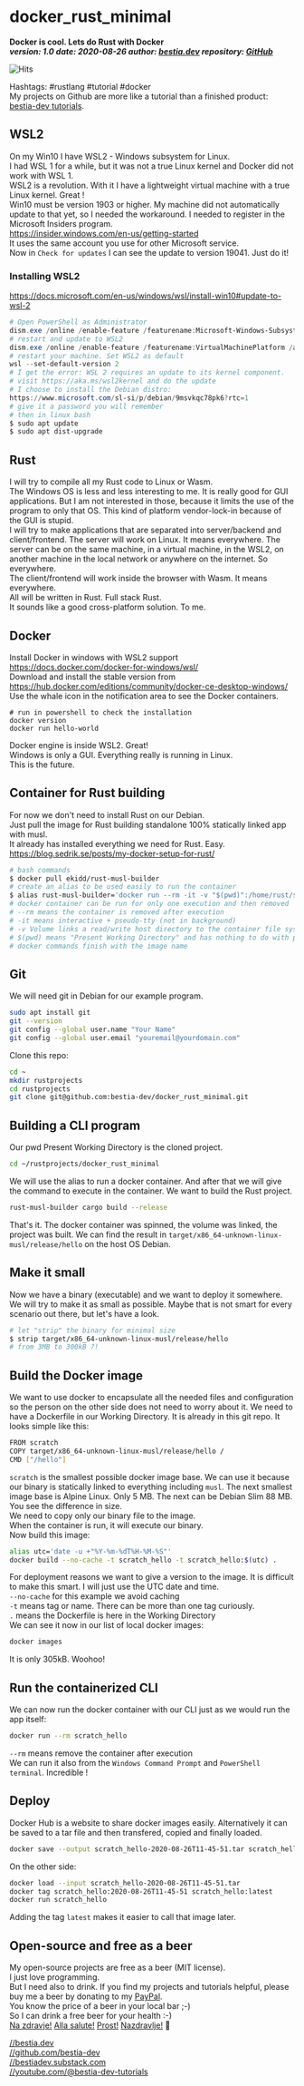 # docker_rust_minimal

**Docker is cool. Lets do Rust with Docker**  
***version: 1.0  date: 2020-08-26 author: [bestia.dev](https://bestia.dev) repository: [GitHub](https://github.com/bestia-dev/docker_rust_minimal)***  

![Hits](https://bestia.dev/webpage_hit_counter/get_svg_image/517782432.svg)

Hashtags: #rustlang #tutorial #docker  
My projects on Github are more like a tutorial than a finished product: [bestia-dev tutorials](https://github.com/bestia-dev/tutorials_rust_wasm).

## WSL2

On my Win10 I have WSL2 - Windows subsystem for Linux.  
I had WSL 1 for a while, but it was not a true Linux kernel and Docker did not work with WSL 1.  
WSL2 is a revolution. With it I have a lightweight virtual machine with a true Linux kernel. Great !  
Win10 must be version 1903 or higher. My machine did not automatically update to that yet, so I needed the workaround.
I needed to register in the Microsoft Insiders program.  
<https://insider.windows.com/en-us/getting-started>  
It uses the same account you use for other Microsoft service.  
Now in `Check for updates` I can see the update to version 19041. Just do it!  

### Installing WSL2

<https://docs.microsoft.com/en-us/windows/wsl/install-win10#update-to-wsl-2>

```powershell
# Open PowerShell as Administrator
dism.exe /online /enable-feature /featurename:Microsoft-Windows-Subsystem-Linux /all /norestart
# restart and update to WSL2
dism.exe /online /enable-feature /featurename:VirtualMachinePlatform /all /norestart
# restart your machine. Set WSL2 as default
wsl --set-default-version 2
# I get the error: WSL 2 requires an update to its kernel component. 
# visit https://aka.ms/wsl2kernel and do the update
# I choose to install the Debian distro:
https://www.microsoft.com/sl-si/p/debian/9msvkqc78pk6?rtc=1
# give it a password you will remember
# then in linux bash
$ sudo apt update
$ sudo apt dist-upgrade
```

## Rust

I will try to compile all my Rust code to Linux or Wasm.  
The Windows OS is less and less interesting to me. It is really good for GUI applications. But I am not interested in those, because it limits the use of the program to only that OS. This kind of platform vendor-lock-in because of the GUI is stupid.  
I will try to make applications that are separated into server/backend and client/frontend. The server will work on Linux. It means everywhere. The server can be on the same machine, in a virtual machine, in the WSL2, on another machine in the local network or anywhere on the internet. So everywhere.  
The client/frontend will work inside the browser with Wasm. It means everywhere.  
All will be written in Rust. Full stack Rust.  
It sounds like a good cross-platform solution.  To me.

## Docker

Install Docker in windows with WSL2 support  
<https://docs.docker.com/docker-for-windows/wsl/>  
Download and install the stable version from  
<https://hub.docker.com/editions/community/docker-ce-desktop-windows/>  
Use the whale icon in the notification area to see the Docker containers.

```powershel
# run in powershell to check the installation
docker version
docker run hello-world
```

Docker engine is inside WSL2. Great!  
Windows is only a GUI. Everything really is running in Linux.  
This is the future.

## Container for Rust building

For now we don't need to install Rust on our Debian.  
Just pull the image for Rust building standalone 100% statically linked app with musl.  
It already has installed everything we need for Rust. Easy.  
<https://blog.sedrik.se/posts/my-docker-setup-for-rust/>

```bash
# bash commands
$ docker pull ekidd/rust-musl-builder
# create an alias to be used easily to run the container
$ alias rust-musl-builder='docker run --rm -it -v "$(pwd)":/home/rust/src ekidd/rust-musl-builder'
# docker container can be run for only one execution and then removed
# --rm means the container is removed after execution
# -it means interactive + pseudo-tty (not in background)
# -v Volume links a read/write host directory to the container file system
# $(pwd) means "Present Working Directory" and has nothing to do with passwords
# docker commands finish with the image name
```

## Git

We will need git in Debian for our example program.

```bash
sudo apt install git
git --version
git config --global user.name "Your Name"
git config --global user.email "youremail@yourdomain.com"
```  

Clone this repo:  

```bash
cd ~
mkdir rustprojects
cd rustprojects
git clone git@github.com:bestia-dev/docker_rust_minimal.git

```  

## Building a CLI program

Our pwd Present Working Directory is the cloned project.

```bash
cd ~/rustprojects/docker_rust_minimal
```

We will use the alias to run a docker container. And after that we will give the command to execute in the container. We want to build the Rust project.

```bash
rust-musl-builder cargo build --release
```

That's it. The docker container was spinned, the volume was linked, the project was built. We can find the result in `target/x86_64-unknown-linux-musl/release/hello` on the host OS Debian.  

## Make it small

Now we have a binary (executable) and we want to deploy it somewhere.
We will try to make it as small as possible. Maybe that is not smart for every scenario out there, but let's have a look.  

```bash
# let "strip" the binary for minimal size
$ strip target/x86_64-unknown-linux-musl/release/hello
# from 3MB to 300kB ?!
```

## Build the Docker image

We want to use docker to encapsulate all the needed files and configuration so the person on the other side does not need to worry about it.
We need to have a Dockerfile in our Working Directory. It is already in this git repo. It looks simple like this:

```bash
FROM scratch
COPY target/x86_64-unknown-linux-musl/release/hello /
CMD ["/hello"]
```

`scratch` is the smallest possible docker image base. We can use it because our binary is statically linked to everything including `musl`. The next smallest image base is Alpine Linux. Only 5 MB. The next can be Debian Slim 88 MB. You see the difference in size.  
We need to copy only our binary file to the image.  
When the container is run, it will execute our binary.  
Now build this image:

```bash
alias utc='date -u +"%Y-%m-%dT%H-%M-%S"'
docker build --no-cache -t scratch_hello -t scratch_hello:$(utc) .
```

For deployment reasons we want to give a version to the image. It is difficult to make this smart. I will just use the UTC date and time.  
`--no-cache` for this example we avoid caching  
`-t` means tag or name. There can be more than one tag curiously.  
`.` means the Dockerfile is here in the Working Directory  
We can see it now in our list of local docker images:

```bash
docker images
```

It is only 305kB. Woohoo!

## Run the containerized CLI

We can now run the docker container with our CLI just as we would run the app itself:  

```bash
docker run --rm scratch_hello
```

`--rm` means remove the container after execution  
We can run it also from the `Windows Command Prompt` and `PowerShell terminal`.
Incredible !

## Deploy

Docker Hub is a website to share docker images easily.  Alternatively it can be saved to a tar file and then transfered, copied and finally loaded.

```bash
docker save --output scratch_hello-2020-08-26T11-45-51.tar scratch_hello:2020-08-26T11-45-51
```

On the other side:  

```bash
docker load --input scratch_hello-2020-08-26T11-45-51.tar
docker tag scratch_hello:2020-08-26T11-45-51 scratch_hello:latest
docker run scratch_hello
```

Adding the tag `latest` makes it easier to call that image later.  

## Open-source and free as a beer

My open-source projects are free as a beer (MIT license).  
I just love programming.  
But I need also to drink. If you find my projects and tutorials helpful, please buy me a beer by donating to my [PayPal](https://paypal.me/LucianoBestia).  
You know the price of a beer in your local bar ;-)  
So I can drink a free beer for your health :-)  
[Na zdravje!](https://translate.google.com/?hl=en&sl=sl&tl=en&text=Na%20zdravje&op=translate) [Alla salute!](https://dictionary.cambridge.org/dictionary/italian-english/alla-salute) [Prost!](https://dictionary.cambridge.org/dictionary/german-english/prost) [Nazdravlje!](https://matadornetwork.com/nights/how-to-say-cheers-in-50-languages/) 🍻

[//bestia.dev](https://bestia.dev)  
[//github.com/bestia-dev](https://github.com/bestia-dev)  
[//bestiadev.substack.com](https://bestiadev.substack.com)  
[//youtube.com/@bestia-dev-tutorials](https://youtube.com/@bestia-dev-tutorials)  
